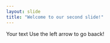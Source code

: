 ```yaml
---
layout: slide
title: "Welcome to our second slide!"
---
```

Your text
Use the left arrow to go baack!
